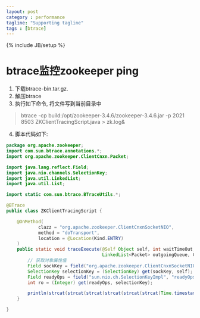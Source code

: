 ```yaml
---
layout: post
category : performance
tagline: "Supporting tagline"
tags : [btrace]
---
```

{% include JB/setup %}

# btrace监控zookeeper ping
1. 下载btrace-bin.tar.gz.
2. 解压btrace
3. 执行如下命令, 将文件写到当前目录中

> btrace -cp build:/opt/zookeeper-3.4.6/zookeeper-3.4.6.jar -p 2021 8503 ZKClientTracingScript.java > zk.log&

4. 脚本代码如下:

```java
package org.apache.zookeeper;
import com.sun.btrace.annotations.*;
import org.apache.zookeeper.ClientCnxn.Packet;

import java.lang.reflect.Field;
import java.nio.channels.SelectionKey;
import java.util.LinkedList;
import java.util.List;

import static com.sun.btrace.BTraceUtils.*;

@BTrace
public class ZKClientTracingScript {

    @OnMethod(
            clazz = "org.apache.zookeeper.ClientCnxnSocketNIO",
            method = "doTransport",
            location = @Location(Kind.ENTRY)
    )
    public static void traceExecute(@Self Object self, int waitTimeOut, List<Packet> pendingQueue,
                                    LinkedList<Packet> outgoingQueue, ClientCnxn cnxn) {
        // 获取对象属性值
        Field sockKey = field("org.apache.zookeeper.ClientCnxnSocketNIO", "sockKey");
        SelectionKey selectionKey = (SelectionKey) get(sockKey, self);
        Field readyOps = field("sun.nio.ch.SelectionKeyImpl", "readyOps");
        int ro = (Integer) get(readyOps, selectionKey);

        println(strcat(strcat(strcat(strcat(strcat(strcat(Time.timestamp("yyyy-MM-dd:hh mm ss SSS"), "@-waitTimeOut:"), str(waitTimeOut)), "@-outGoingQueueSize:"), str(com.sun.btrace.BTraceUtils.Collections.size(outgoingQueue))),"  @readyOps"),str(ro)));
    }

}
```
